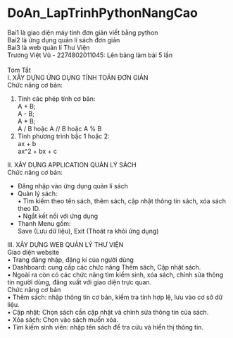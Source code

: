 # DoAn_LapTrinhPythonNangCao
Bai1 là giao diện máy tính đơn giản viết bằng python <br>
Bai2 là ứng dụng quản lí sách đơn giản <br>
Bai3 là web quản lí Thư Viện <br>
Trương Việt Vũ - 2274802011045: Lên bảng làm bài 5 lần<br>
<br>
Tóm Tắt <br>
I. XÂY DỰNG ỨNG DỤNG TÍNH TOÁN ĐƠN GIẢN  <br>
Chức năng cơ bản:  <br>
1. Tính các phép tính cơ bản:  <br>
A + B;  <br>
A - B;  <br>
A * B;  <br>
A / B hoặc A // B hoặc A % B <br>
2. Tính phương trình bậc 1 hoặc 2:<br>
ax + b<br>
ax^2 + bx + c<br>

II. XÂY DỰNG APPLICATION QUẢN LÝ SÁCH <br>
Chức năng cơ bản:<br>
- Đăng nhập vào ứng dụng quản lí sách <br>
- Quản lý sách:  <br>
• Tìm kiếm theo tên sách, thêm sách, cập nhật thông tin sách, xóa sách theo ID.  <br>
• Ngắt kết nối với ứng dụng <br>
- Thanh Menu gồm: <br>
Save (Lưu dữ liệu), Exit (Thoát ra khỏi ứng dụng) <br>

III. XÂY DỰNG WEB QUẢN LÝ THƯ VIỆN <br>
Giao diện website  <br>
• Trang đăng nhập, đăng kí của người dùng <br>
• Dashboard: cung cấp các chức năng Thêm sách, Cập nhật sách.  <br>
• Ngoài ra còn có các chức năng tìm kiếm sinh, xóa sách, chỉnh sửa thông tin người dùng, đăng xuất với giao diện trực quan. <br>
Chức năng cơ bản  <br>
• Thêm sách: nhập thông tin cơ bản, kiểm tra tính hợp lệ, lưu vào cơ sở dữ liệu.  <br>
• Cập nhật: Chọn sách cần cập nhật và chỉnh sửa thông tin của sách.  <br>
• Xóa sách: Chọn vào sách muốn xóa.  <br>
• Tìm kiếm sinh viên: nhập tên sách để tra cứu và hiển thị thông tin.  <br>
